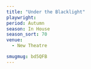 ```yaml
---
title: "Under the Blacklight"
playwright:
period: Autumn
season: In House
season_sort: 70
venue:
  - New Theatre

smugmug: bd5QFB
---
```

